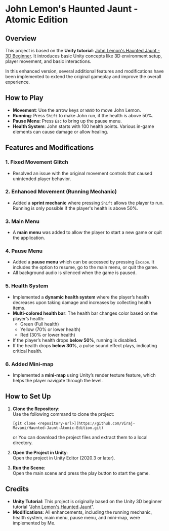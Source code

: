 
# John Lemon's Haunted Jaunt - Atomic Edition

## Overview

This project is based on the **Unity tutorial**: [John Lemon's Haunted Jaunt - 3D Beginner](https://learn.unity.com/project/john-lemon-s-haunted-jaunt-3d-beginner?uv=2020.3). It introduces basic Unity concepts like 3D environment setup, player movement, and basic interactions.

In this enhanced version, several additional features and modifications have been implemented to extend the original gameplay and improve the overall experience.

## How to Play

- **Movement**: Use the arrow keys or `WASD` to move John Lemon.
- **Running**: Press `Shift` to make John run, if the health is above 50%.
- **Pause Menu**: Press `Esc` to bring up the pause menu.
- **Health System**: John starts with 100 health points. Various in-game elements can cause damage or allow healing. 

## Features and Modifications

### 1. Fixed Movement Glitch
- Resolved an issue with the original movement controls that caused unintended player behavior.

### 2. Enhanced Movement (Running Mechanic)
- Added a **sprint mechanic** where pressing `Shift` allows the player to run. Running is only possible if the player's health is above 50%.

### 3. Main Menu
- A **main menu** was added to allow the player to start a new game or quit the application.

### 4. Pause Menu
- Added a **pause menu** which can be accessed by pressing `Escape`. It includes the option to resume, go to the main menu, or quit the game.
- All background audio is silenced when the game is paused.

### 5. Health System
- Implemented a **dynamic health system** where the player’s health decreases upon taking damage and increases by collecting health items.
- **Multi-colored health bar**: The health bar changes color based on the player’s health:
  - Green (Full health)
  - Yellow (70% or lower health)
  - Red (30% or lower health)
- If the player’s health drops **below 50%**, running is disabled.
- If the health drops **below 30%**, a pulse sound effect plays, indicating critical health.

### 6. Added Mini-map
- Implemented a **mini-map** using Unity’s render texture feature, which helps the player navigate through the level.

## How to Set Up

1. **Clone the Repository**:  
   Use the following command to clone the project:
   ```
   [git clone <repository-url>](https://github.com/Viraj-Mavani/Haunted-Jaunt-Atomic-Edition.git)
   ```

   or You can download the project files and extract them to a local directory.

2. **Open the Project in Unity**:  
   Open the project in Unity Editor (2020.3 or later).

3. **Run the Scene**:  
   Open the main scene and press the play button to start the game.

## Credits

- **Unity Tutorial**: This project is originally based on the Unity 3D beginner tutorial "[John Lemon's Haunted Jaunt](https://learn.unity.com/project/john-lemon-s-haunted-jaunt-3d-beginner?uv=2020.3)".
- **Modifications**: All enhancements, including the running mechanic, health system, main menu, pause menu, and mini-map, were implemented by Me.
